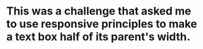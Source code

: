 # This was a challenge that asked me to use responsive principles to make a text box half of its parent's width.
